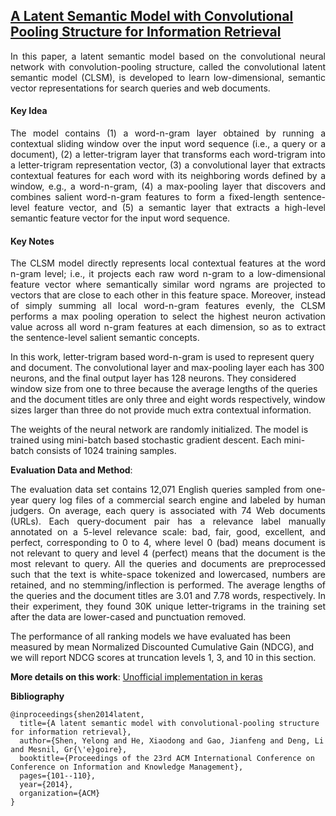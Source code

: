 ## [A Latent Semantic Model with Convolutional Pooling Structure for Information Retrieval](http://www.iro.umontreal.ca/~lisa/pointeurs/ir0895-he-2.pdf)

<p align="justify">
In this paper, a latent semantic model based on the convolutional neural network with convolution-pooling structure, called the convolutional latent semantic model (CLSM), is developed to learn low-dimensional, semantic vector representations for search queries and web documents.
<p align="justify">


#### Key Idea

<p align="justify">
The model contains (1) a word-n-gram layer obtained by running a contextual sliding window over the input word sequence (i.e., a query or a document), (2) a letter-trigram layer that transforms each word-trigram into a letter-trigram representation vector, (3) a convolutional layer that extracts contextual features for each word with its neighboring words defined by a window, e.g., a word-n-gram, (4) a max-pooling layer that discovers and combines salient word-n-gram features to form a fixed-length sentence-level feature vector, and (5) a semantic layer that extracts a high-level semantic feature vector for the input word sequence.
<p align="justify">

#### Key Notes

<p align="justify">
The CLSM model directly represents local contextual features at the word n-gram level; i.e., it projects each raw word n-gram to a low-dimensional feature vector where semantically similar word ngrams are projected to vectors that are close to each other in this feature space. Moreover, instead of simply summing all local word-n-gram features evenly, the CLSM performs a max pooling operation to select the highest neuron activation value across all word n-gram features at each dimension, so as to extract the sentence-level salient semantic concepts. 

In this work, letter-trigram based word-n-gram is used to represent query and document. The convolutional layer and max-pooling layer each has 300 neurons, and the final output layer has 128 neurons. They considered window size from one to three because the average lengths of the queries and the document titles are only three and eight words respectively, window sizes larger than three do not provide much extra contextual information.

The weights of the neural network are randomly initialized. The model is trained using mini-batch based stochastic gradient descent. Each mini-batch consists of 1024 training samples.
<p align="justify">

**Evaluation Data and Method**: 

<p align="justify">
The evaluation data set contains 12,071 English queries sampled from one-year  query log files of a commercial search engine and labeled by human judgers. On average, each query is associated with 74 Web documents (URLs). Each query-document pair has a relevance label manually annotated on a 5-level relevance scale: bad, fair, good, excellent, and perfect, corresponding to 0 to 4, where level 0 (bad) means document is not relevant to query and level 4 (perfect) means that the document is the most relevant to query. All the queries and documents are preprocessed such that the text is white-space tokenized and lowercased, numbers are retained, and no stemming/inflection is performed. The average lengths of the queries and the document titles are 3.01 and 7.78 words, respectively. In their experiment, they found 30K unique letter-trigrams  in the training set after the data are lower-cased and punctuation removed. 

The performance of all ranking models we have evaluated has been measured by mean Normalized Discounted Cumulative Gain (NDCG), and we will report NDCG scores at truncation levels 1, 3, and 10 in this section.
<p align="justify">

**More details on this work**: [Unofficial implementation in keras](https://github.com/airalcorn2/Deep-Semantic-Similarity-Model)

**Bibliography**
```
@inproceedings{shen2014latent,
  title={A latent semantic model with convolutional-pooling structure for information retrieval},
  author={Shen, Yelong and He, Xiaodong and Gao, Jianfeng and Deng, Li and Mesnil, Gr{\'e}goire},
  booktitle={Proceedings of the 23rd ACM International Conference on Conference on Information and Knowledge Management},
  pages={101--110},
  year={2014},
  organization={ACM}
}
```
